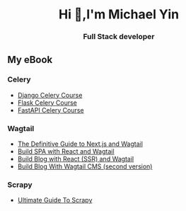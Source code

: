 <h1 align="center">Hi 👋,I'm Michael Yin</h1>
<h3 align="center">Full Stack developer</h3>

## My eBook

### Celery

* [Django Celery Course](https://testdriven.io/courses/django-celery/)
* [Flask Celery Course](https://testdriven.io/courses/flask-celery/)
* [FastAPI Celery Course](https://testdriven.io/courses/fastapi-celery/)

### Wagtail

* [The Definitive Guide to Next.js and Wagtail](https://leanpub.com/the-definitive-guide-to-nextjs-and-wagtail)
* [Build SPA with React and Wagtail](https://leanpub.com/react-wagtail)
* [Build Blog with React (SSR) and Wagtail](https://leanpub.com/react-wagtail-ssr)
* [Build Blog With Wagtail CMS (second version)](https://leanpub.com/buildblogwithwagtailcms)

### Scrapy

* [Ultimate Guide To Scrapy](https://leanpub.com/ultimateguidetoscrapy)

